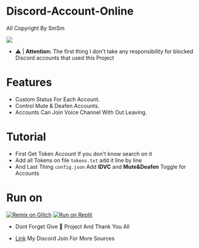 # Discord-Account-Online

All Copyright By SmSm

<img src = "https://discord.c99.nl/widget/theme-2/349942964904001546.png"></div>

- ⚠️ | **Attention:** The first thing I don't take any responsibility for blocked Discord accounts that used this Project


# Features 
- Custom Status For Each Account.
- Control Mute & Deafen Accounts.
- Accounts Can Join Voice Channel With Out Leaving.
# Tutorial
- First Get Token Account If you don't know search on it 
- Add all Tokens on file ``tokens.txt`` add it line by line
- And Last Thing ``config.json`` Add **IDVC** and **Mute&Deafen** Toggle for Accounts

# Run on
<a href="https://glitch.com/edit/#!/simple-music-bot-v14"><img src="https://cdn.glitch.com/2703baf2-b643-4da7-ab91-7ee2a2d00b5b%2Fremix-button.svg" alt="Remix on Glitch" /></a>
[![Run on Replit](https://replit.com/badge/github/DEVSMSM/Discord-Account-Online)](https://replit.com/new/github/DEVSMSM/Discord-Account-Online)


- Dont Forget Give 🌟 Project And Thank You All


- [Link](https://discord.gg/yjsCnwdfGK) My Discord Join For More Sources
